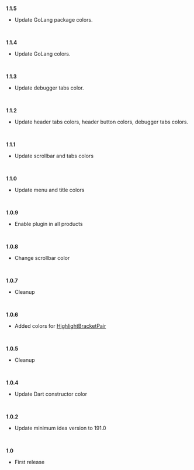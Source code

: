  <b>1.1.5</b>
    <ul>
        <li>Update GoLang package colors.</li>
    </ul>

<br/>

 <b>1.1.4</b>
    <ul>
        <li>Update GoLang colors.</li>
    </ul>

<br/>

 <b>1.1.3</b>
    <ul>
        <li>Update debugger tabs color.</li>
    </ul>

<br/>


<b>1.1.2</b>
<ul>
    <li>Update header tabs colors, header button colors, debugger tabs colors.</li>
</ul>

<br/>

<b>1.1.1</b>
<ul>
    <li>Update scrollbar and tabs colors</li>
</ul>

<br/>

<b>1.1.0</b>
<ul>
    <li>Update menu and title colors</li>
</ul>

<br/>

<b>1.0.9</b>
<ul>
    <li>Enable plugin in all products</li>
</ul>

<br/>

<b>1.0.8</b>
<ul>
    <li>Change scrollbar color</li>
</ul>

<br/>

<b>1.0.7</b>
<ul>
    <li>Cleanup</li>
</ul>

<br/>

<b>1.0.6</b>
<ul>
    <li>Added colors for <a href="https://github.com/Rasarts/HighlightBracketPair/blob/HighlightLinesWithBraces/HighlightBracketPair-1.1.2.jar">HighlightBracketPair</a></li>
</ul>

<br/>

<b>1.0.5</b>
<ul>
    <li>Cleanup</li>
</ul>

<br/>

<b>1.0.4</b>
<ul>
    <li>Update Dart constructor color</li>
</ul>

<br/>

<b>1.0.2</b>
<ul>
    <li>Update minimum idea version to 191.0</li>
</ul>

<br/>

<b>1.0</b>
<ul>
    <li>First release</li>
</ul>

